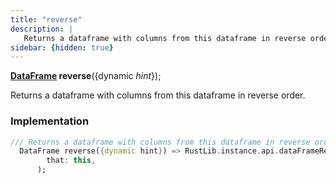 ```yaml
---
title: "reverse"
description: |
   Returns a dataframe with columns from this dataframe in reverse order.
sidebar: {hidden: true}
---
```

<span class="dart-code"><strong>[DataFrame] reverse</strong>({<span class="nobr">dynamic <i>hint</i></span>});</span>

 Returns a dataframe with columns from this dataframe in reverse order.
### Implementation
```dart
/// Returns a dataframe with columns from this dataframe in reverse order.
  DataFrame reverse({dynamic hint}) => RustLib.instance.api.dataFrameReverse(
        that: this,
      );
```

[DataFrame]: /reference/classes/dataframe
